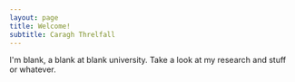 ```yaml
---
layout: page
title: Welcome!
subtitle: Caragh Threlfall
---
```


I'm blank, a blank at blank university. Take a look at my research and stuff or whatever.


